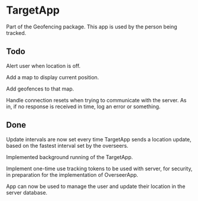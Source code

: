 # TargetApp
Part of the Geofencing package. This app is used by the person being tracked.

## Todo

Alert user when location is off.

Add a map to display current position.

Add geofences to that map.

Handle connection resets when trying to communicate with the server. As in, if no response is received in time, log an error or something.

## Done

Update intervals are now set every time TargetApp sends a location update, based on the fastest interval set by the overseers.

Implemented background running of the TargetApp.

Implement one-time use tracking tokens to be used with server, for security, in preparation for the implementation of OverseerApp.

App can now be used to manage the user and update their location in the server database.
